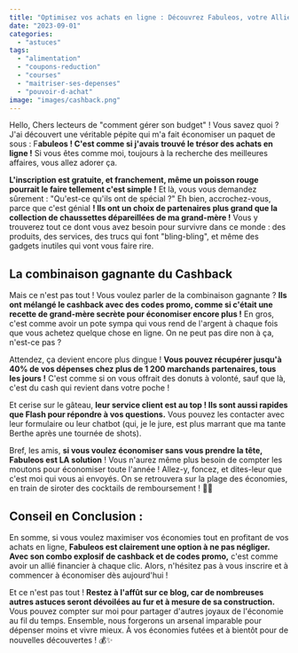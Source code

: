 ```yaml
---
title: "Optimisez vos achats en ligne : Découvrez Fabuleos, votre Allié Cashback et codes promo !"
date: "2023-09-01"
categories: 
  - "astuces"
tags: 
  - "alimentation"
  - "coupons-reduction"
  - "courses"
  - "maitriser-ses-depenses"
  - "pouvoir-d-achat"
image: "images/cashback.png"
---
```


Hello, Chers lecteurs de "comment gérer son budget" ! Vous savez quoi ? J'ai découvert une véritable pépite qui m'a fait économiser un paquet de sous : F**abuleos ! C'est comme si j'avais trouvé le trésor des achats en ligne !** Si vous êtes comme moi, toujours à la recherche des meilleures affaires, vous allez adorer ça.

**L'inscription est gratuite, et franchement, même un poisson rouge pourrait le faire tellement c'est simple !** Et là, vous vous demandez sûrement : "Qu'est-ce qu'ils ont de spécial ?" Eh bien, accrochez-vous, parce que c'est génial **! Ils ont un choix de partenaires plus grand que la collection de chaussettes dépareillées de ma grand-mère !** Vous y trouverez tout ce dont vous avez besoin pour survivre dans ce monde : des produits, des services, des trucs qui font "bling-bling", et même des gadgets inutiles qui vont vous faire rire.

## **La combinaison gagnante du Cashback**

Mais ce n'est pas tout ! Vous voulez parler de la combinaison gagnante ? **Ils ont mélangé le cashback avec des codes promo, comme si c'était une recette de grand-mère secrète pour économiser encore plus !** En gros, c'est comme avoir un pote sympa qui vous rend de l'argent à chaque fois que vous achetez quelque chose en ligne. On ne peut pas dire non à ça, n'est-ce pas ?

Attendez, ça devient encore plus dingue ! **Vous pouvez récupérer jusqu'à 40% de vos dépenses chez plus de 1 200 marchands partenaires, tous les jours !** C'est comme si on vous offrait des donuts à volonté, sauf que là, c'est du cash qui revient dans votre poche !

Et cerise sur le gâteau, **leur service client est au top ! Ils sont aussi rapides que Flash pour répondre à vos questions.** Vous pouvez les contacter avec leur formulaire ou leur chatbot (qui, je le jure, est plus marrant que ma tante Berthe après une tournée de shots).

Bref, les amis, **si vous voulez économiser sans vous prendre la tête, Fabuleos est LA solution** ! Vous n'aurez même plus besoin de compter les moutons pour économiser toute l'année ! Allez-y, foncez, et dites-leur que c'est moi qui vous ai envoyés. On se retrouvera sur la plage des économies, en train de siroter des cocktails de remboursement ! 🍹💸

## **Conseil en Conclusion :**

En somme, si vous voulez maximiser vos économies tout en profitant de vos achats en ligne, **Fabuleos est clairement une option à ne pas négliger. Avec son combo explosif de cashback et de codes promo,** c'est comme avoir un allié financier à chaque clic. Alors, n'hésitez pas à vous inscrire et à commencer à économiser dès aujourd'hui !

Et ce n'est pas tout ! **Restez à l'affût sur ce blog, car de nombreuses autres astuces seront dévoilées au fur et à mesure de sa construction.** Vous pouvez compter sur moi pour partager d'autres joyaux de l'économie au fil du temps. Ensemble, nous forgerons un arsenal imparable pour dépenser moins et vivre mieux. À vos économies futées et à bientôt pour de nouvelles découvertes ! 💰✨
